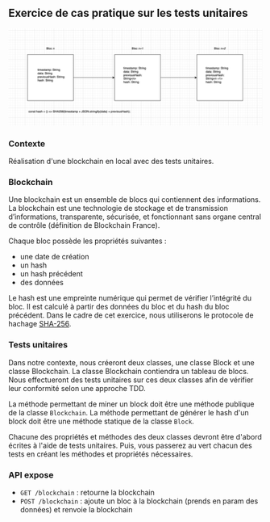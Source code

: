 ## Exercice de cas pratique sur les tests unitaires

![Blockchain](./blockchain.png)

### Contexte
Réalisation d'une blockchain en local avec des tests unitaires.

### Blockchain
Une blockchain est un ensemble de blocs qui contiennent des informations. La blockchain est une technologie de stockage et de transmission d’informations, transparente, sécurisée, et fonctionnant sans organe central de contrôle (définition de Blockchain France).

Chaque bloc possède les propriétés suivantes :
- une date de création
- un hash
- un hash précédent
- des données

Le hash est une empreinte numérique qui permet de vérifier l’intégrité du bloc. Il est calculé à partir des données du bloc et du hash du bloc précédent.
Dans le cadre de cet exercice, nous utiliserons le protocole de hachage [SHA-256](https://www.npmjs.com/package/crypto-js).

### Tests unitaires
Dans notre contexte, nous créeront deux classes, une classe Block et une classe Blockchain. La classe Blockchain contiendra un tableau de blocs.
Nous effectueront des tests unitaires sur ces deux classes afin de vérifier leur conformité selon une approche TDD.

La méthode permettant de miner un block doit être une méthode publique de la classe `Blockchain`.
La méthode permettant de générer le hash d'un block doit être une méthode statique de la classe `Block`.

Chacune des propriétés et méthodes des deux classes devront être d'abord écrites à l'aide de tests unitaires. Puis, vous passerez au vert chacun des tests en créant les méthodes et propriétés nécessaires.

### API expose
- `GET /blockchain` : retourne la blockchain
- `POST /blockchain` : ajoute un bloc à la blockchain (prends en param des données) et renvoie la blockchain